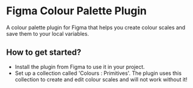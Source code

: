 # Figma Colour Palette Plugin
A colour palette plugin for Figma that helps you create colour scales and save them to your local variables.

## How to get started?
- Install the plugin from Figma to use it in your project.
- Set up a collection called 'Colours : Primitives'. The plugin uses this collection to create and edit colour scales and will not work without it!
